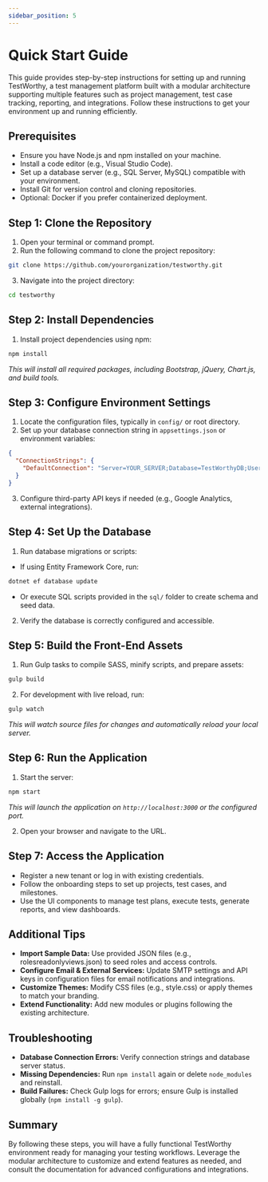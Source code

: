 ```yaml
---
sidebar_position: 5
---
```


# Quick Start Guide

This guide provides step-by-step instructions for setting up and running TestWorthy, a test management platform built with a modular architecture supporting multiple features such as project management, test case tracking, reporting, and integrations. Follow these instructions to get your environment up and running efficiently.

## Prerequisites

- Ensure you have Node.js and npm installed on your machine.
- Install a code editor (e.g., Visual Studio Code).
- Set up a database server (e.g., SQL Server, MySQL) compatible with your environment.
- Install Git for version control and cloning repositories.
- Optional: Docker if you prefer containerized deployment.

## Step 1: Clone the Repository

1. Open your terminal or command prompt.
2. Run the following command to clone the project repository:

```bash
git clone https://github.com/yourorganization/testworthy.git
```

3. Navigate into the project directory:

```bash
cd testworthy
```

## Step 2: Install Dependencies

1. Install project dependencies using npm:

```bash
npm install
```

*This will install all required packages, including Bootstrap, jQuery, Chart.js, and build tools.*

## Step 3: Configure Environment Settings

1. Locate the configuration files, typically in `config/` or root directory.
2. Set up your database connection string in `appsettings.json` or environment variables:

```json
{
  "ConnectionStrings": {
    "DefaultConnection": "Server=YOUR_SERVER;Database=TestWorthyDB;User Id=YOUR_USER;Password=YOUR_PASSWORD;"
  }
}
```

3. Configure third-party API keys if needed (e.g., Google Analytics, external integrations).

## Step 4: Set Up the Database

1. Run database migrations or scripts:

- If using Entity Framework Core, run:

```bash
dotnet ef database update
```

- Or execute SQL scripts provided in the `sql/` folder to create schema and seed data.

2. Verify the database is correctly configured and accessible.

## Step 5: Build the Front-End Assets

1. Run Gulp tasks to compile SASS, minify scripts, and prepare assets:

```bash
gulp build
```

2. For development with live reload, run:

```bash
gulp watch
```

*This will watch source files for changes and automatically reload your local server.*

## Step 6: Run the Application

1. Start the server:

```bash
npm start
```

*This will launch the application on `http://localhost:3000` or the configured port.*

2. Open your browser and navigate to the URL.

## Step 7: Access the Application

- Register a new tenant or log in with existing credentials.
- Follow the onboarding steps to set up projects, test cases, and milestones.
- Use the UI components to manage test plans, execute tests, generate reports, and view dashboards.

## Additional Tips

- **Import Sample Data:** Use provided JSON files (e.g., rolesreadonlyviews.json) to seed roles and access controls.
- **Configure Email & External Services:** Update SMTP settings and API keys in configuration files for email notifications and integrations.
- **Customize Themes:** Modify CSS files (e.g., style.css) or apply themes to match your branding.
- **Extend Functionality:** Add new modules or plugins following the existing architecture.

## Troubleshooting

- **Database Connection Errors:** Verify connection strings and database server status.
- **Missing Dependencies:** Run `npm install` again or delete `node_modules` and reinstall.
- **Build Failures:** Check Gulp logs for errors; ensure Gulp is installed globally (`npm install -g gulp`).

## Summary

By following these steps, you will have a fully functional TestWorthy environment ready for managing your testing workflows. Leverage the modular architecture to customize and extend features as needed, and consult the documentation for advanced configurations and integrations.